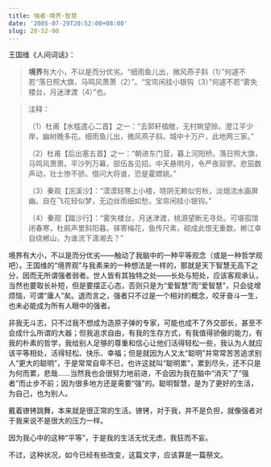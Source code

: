 ```yaml
---
title: 强者·境界·智慧
date: '2005-07-29T20:52:00+08:00'
slug: 20-52-00
---
```


王国维《人间词话》：

> **境界**有大小，不以是而分优劣。“细雨鱼儿出，微风燕子斜（1）”何遽不若“落日照大旗，马鸣风萧萧（2）”。“宝帘闲挂小银钩（3）”何遽不若“雾失楼台，月迷津渡（4）”也。

> 注释：
> 
> （1）杜甫【水槛遣心二首】之一：“去郭轩楹敞，无村眺望赊。澄江平少岸，幽树晚多花。细雨鱼儿出，微风燕子斜。城中十万户，此地两三家。”
> 
> （2）杜甫【后出塞五首】之一：“朝进东门营，暮上河阳桥。落日照大旗，马鸣风萧萧。平沙列万幕，部伍各见招。中天悬明月，令严夜寂寥。悲笳数声动，壮士惨不骄。借问大将谁，恐是霍嫖姚。”
> 
> （3）秦观【浣溪沙】：“漠漠轻寒上小楼，晓阴无赖似穷秋，淡烟流水画屏幽。自在飞花轻似梦，无边丝雨细如愁，宝帘闲挂小银钩。”
> 
> （4）秦观【踏沙行】：“雾失楼台，月迷津渡，桃源望断无寻处。可堪孤馆闭春寒，杜鹃声里斜阳暮。驿寄梅花，鱼传尺素，砌成此恨无重数。郴江幸自绕郴山，为谁流下潇湘去？”

境界有大小，不以是而分优劣——触动了我脑中的一种平等观念（或是一种哲学观吧）。王国维的“境界观”与我素来的一种想法是一样的，那就是天下智慧无高下之分，因而无所谓强者弱者。世人皆有其独特之处——长处与短处，应该客观承认，当然也要取长补短，但是要摆正心态，否则只是为“爱智慧”而“爱智慧”，只会徒增烦恼，可谓“庸人”矣。退而言之，强者只不过是一个相对的概念，咬牙奋斗一生，也未必能成为所有人眼中的强者。


非我无斗志，只不过我不想成为造原子弹的专家，可能也成不了外交部长，甚至不会成什么所谓的大器；但我追求自由，有我的生存方式，有我值得骄傲的能力，有我的朴素的哲学，我给别人足够的尊重和信心让他们活得轻松一些，我认为人就应该平等相处，活得轻松、快乐、幸福；但是就因为人又太“聪明”并常常苦苦追求别人“更大的聪明”，于是常常自卑不已，也许这就叫“聪明累”，累到尽头，还不只是为何而累，悲哉……当然我也会很努力地前进，不会因为我在脑中“消灭”了“强者”而止步不前；因为很多地方还是需要“强”的。聪明智慧，是为了更好的生活，为自己，也为别人。


戴着镣铐跳舞，本来就是很正常的生活。镣铐，对于我，并不是负担，就像强者对于我来说不是很大的压力一样。


因为我心中的这种“平等”，于是我的生活无忧无虑，我狂而不妄。


不过，这种状况，如今已经有些改变，这篇文字，应该算是一篇祭文。
